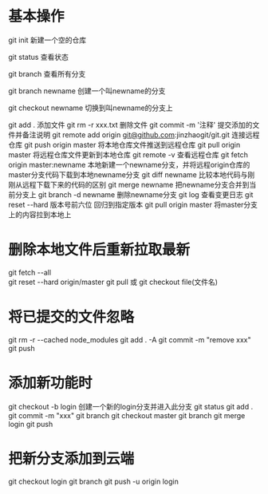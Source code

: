 # 基本操作

git init 新建一个空的仓库

git status 查看状态

git branch 查看所有分支

git branch newname 创建一个叫newname的分支

git checkout newname 切换到叫newname的分支上

git add . 添加文件
git rm -r xxx.txt  删除文件
git commit -m '注释' 提交添加的文件并备注说明
git remote add origin git@github.com:jinzhaogit/git.git 连接远程仓库
git push origin master 将本地仓库文件推送到远程仓库
git pull origin master 将远程仓库文件更新到本地仓库
git remote -v  查看远程仓库
git fetch origin master:newname  本地新建一个newname分支，并将远程origin仓库的master分支代码下载到本地newname分支
git diff newname 比较本地代码与刚刚从远程下载下来的代码的区别
git merge newname 把newname分支合并到当前分支上
git branch -d newname  删除newname分支
git log 查看变更日志
git reset --hard 版本号前六位 回归到指定版本
git pull origin master 将master分支上的内容拉到本地上
# 删除本地文件后重新拉取最新
git fetch --all   
git reset --hard origin/master 
git pull
或
git checkout file(文件名)
# 将已提交的文件忽略
git rm -r --cached node_modules
git add . -A
git commit -m "remove xxx"
git push
# 添加新功能时
git checkout -b login 创建一个新的login分支并进入此分支
git status
git add .
git commit -m "xxx"
git branch
git checkout master
git branch
git merge login
git push
# 把新分支添加到云端
git checkout login
git branch
git push -u origin login
